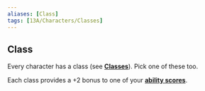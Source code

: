```yaml
---
aliases: [Class]
tags: [13A/Characters/Classes]
---
```


## Class

Every character has a class (see **[Classes](../06_Classes/06_Classes.md)**). Pick one of these too.

Each class provides a +2 bonus to one of your **[ability scores](Compendium/13A/Character-Rules/Abilities.md)**.
